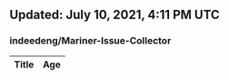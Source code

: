 ## Updated: July 10, 2021, 4:11 PM UTC


### indeedeng/Mariner-Issue-Collector
|**Title**|**Age**|
|:----|:----|